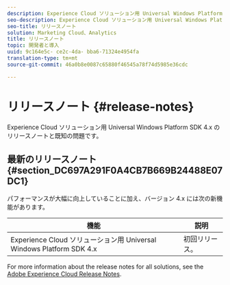 ```yaml
---
description: Experience Cloud ソリューション用 Universal Windows Platform SDK 4.x のリリースノートと既知の問題です。
seo-description: Experience Cloud ソリューション用 Universal Windows Platform SDK 4.x のリリースノートと既知の問題です。
seo-title: リリースノート
solution: Marketing Cloud、Analytics
title: リリースノート
topic: 開発者と導入
uuid: 9c164e5c- ce2c-4da- bba6-71324e4954fa
translation-type: tm+mt
source-git-commit: 46a0b8e0087c65880f46545a78f74d5985e36cdc

---
```



# リリースノート {#release-notes}

Experience Cloud ソリューション用 Universal Windows Platform SDK 4.x のリリースノートと既知の問題です。

## 最新のリリースノート {#section_DC697A291F0A4CB7B669B24488E07DC1}

パフォーマンスが大幅に向上していることに加え、バージョン 4.x には次の新機能があります。

| 機能 | 説明 |
|--- |--- |
| Experience Cloud ソリューション用 Universal Windows Platform SDK 4.x | 初回リリース。 |


For more information about the release notes for all solutions, see the [Adobe Experience Cloud Release Notes](https://docs.adobe.com/content/help/en/release-notes/experience-cloud/current.html).

